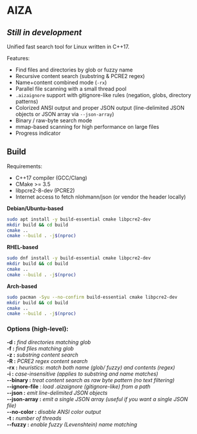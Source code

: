 <h1>AIZA</h1> 
<h2><red><i>Still in development</i></red></h2>
Unified fast search tool for Linux written in C++17.

Features:
- Find files and directories by glob or fuzzy name
- Recursive content search (substring & PCRE2 regex)
- Name+content combined mode (`-rx`)
- Parallel file scanning with a small thread pool
- `.aizaignore` support with gitignore-like rules (negation, globs, directory patterns)
- Colorized ANSI output and proper JSON output (line-delimited JSON objects or JSON array via `--json-array`)
- Binary / raw-byte search mode
- mmap-based scanning for high performance on large files
- Progress indicator

<h2>Build</h2>

Requirements:
- C++17 compiler (GCC/Clang)
- CMake >= 3.5
- libpcre2-8-dev (PCRE2)
- Internet access to fetch nlohmann/json (or vendor the header locally)

<b>Debian/Ubuntu-based</b>
```bash
sudo apt install -y build-essential cmake libpcre2-dev 
mkdir build && cd build
cmake ..
cmake --build . -j$(nproc)
```
<b>RHEL-based</b>
```bash
sudo dnf install -y build-essential cmake libpcre2-dev 
mkdir build && cd build
cmake ..
cmake --build . -j$(nproc)
```
<b>Arch-based</b>
```bash
sudo pacman -Syu --no-confirm build-essential cmake libpcre2-dev    
mkdir build && cd build
cmake ..
cmake --build . -j$(nproc)
```

<h3>Options (high-level):</h3>

<b>-d <pattern> :</b> <i>find directories matching glob</i><br>
<b>-f <pattern> :</b> <i>find files matching glob</i><br>
<b>-z <text> :</b> <i>substring content search</i><br>
<b>-R <regex> :</b> <i>PCRE2 regex content search</i><br>
<b>-rx <pattern>:</b> <i>heuristics: match both name (glob/ fuzzy) and contents (regex)</i><br>
<b>-i :</b> <i>case-insensitive (applies to substring and name matches)</i><br>
<b>--binary :</b> <i>treat content search as raw byte pattern (no text filtering)</i><br>
<b>--ignore-file</b> <file> : <i>load .aizaignore (gitignore-like) from a path</i><br>
<b>--json :</b> <i>emit line-delimited JSON objects</i><br>
<b>--json-array :</b> <i>emit a single JSON array (useful if you want a single JSON file)</i><br>
<b>--no-color :</b> <i>disable ANSI color output</i><br>
<b>-t <n> :</b> <i>number of threads</i><br>
<b>--fuzzy :</b> <i>enable fuzzy (Levenshtein) name matching</i><br>
</p>
